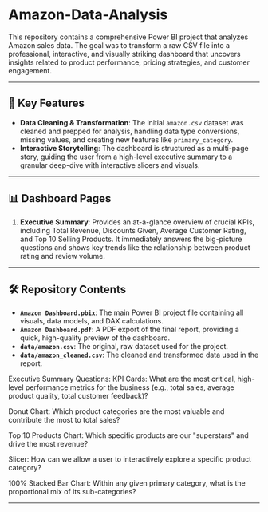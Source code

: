# Amazon-Data-Analysis
This repository contains a comprehensive Power BI project that analyzes Amazon sales data. The goal was to transform a raw CSV file into a professional, interactive, and visually striking dashboard that uncovers insights related to product performance, pricing strategies, and customer engagement.

---

## 🚀 Key Features

* **Data Cleaning & Transformation**: The initial `amazon.csv` dataset was cleaned and prepped for analysis, handling data type conversions, missing values, and creating new features like `primary_category`.
* **Interactive Storytelling**: The dashboard is structured as a multi-page story, guiding the user from a high-level executive summary to a granular deep-dive with interactive slicers and visuals.

---

## 📊 Dashboard Pages

1.  **Executive Summary**: Provides an at-a-glance overview of crucial KPIs, including Total Revenue, Discounts Given, Average Customer Rating, and Top 10 Selling Products. It immediately answers the big-picture questions and shows key trends like the relationship between product rating and review volume.

---

## 🛠️ Repository Contents

* **`Amazon Dashboard.pbix`**: The main Power BI project file containing all visuals, data models, and DAX calculations.
* **`Amazon Dashboard.pdf`**: A PDF export of the final report, providing a quick, high-quality preview of the dashboard.
* **`data/amazon.csv`**: The original, raw dataset used for the project.
* **`data/amazon_cleaned.csv`**: The cleaned and transformed data used in the report.

Executive Summary Questions:
KPI Cards: What are the most critical, high-level performance metrics for the business (e.g., total sales, average product quality, total customer feedback)?

Donut Chart: Which product categories are the most valuable and contribute the most to total sales?

Top 10 Products Chart: Which specific products are our "superstars" and drive the most revenue?

Slicer: How can we allow a user to interactively explore a specific product category?

100% Stacked Bar Chart: Within any given primary category, what is the proportional mix of its sub-categories?


---
